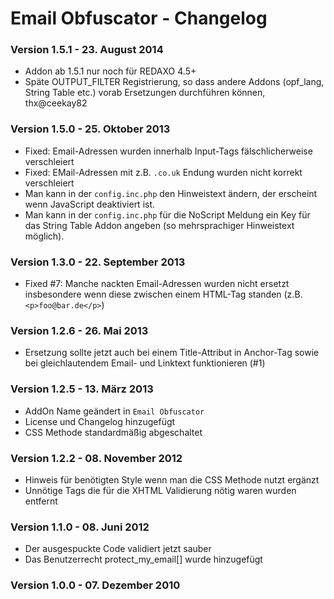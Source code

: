 Email Obfuscator - Changelog
============================

### Version 1.5.1 - 23. August 2014

* Addon ab 1.5.1 nur noch für REDAXO 4.5+
* Späte OUTPUT_FILTER Registrierung, so dass andere Addons (opf_lang, String Table etc.) vorab Ersetzungen durchführen können, thx@ceekay82

### Version 1.5.0 - 25. Oktober 2013

* Fixed: Email-Adressen wurden innerhalb Input-Tags fälschlicherweise verschleiert
* Fixed: EMail-Adressen mit z.B. `.co.uk` Endung wurden nicht korrekt verschleiert
* Man kann in der `config.inc.php` den Hinweistext ändern, der erscheint wenn JavaScript deaktiviert ist.
* Man kann in der `config.inc.php` für die NoScript Meldung ein Key für das String Table Addon angeben (so mehrsprachiger Hinweistext möglich).

### Version 1.3.0 - 22. September 2013

* Fixed #7: Manche nackten Email-Adressen wurden nicht ersetzt insbesondere wenn diese zwischen einem HTML-Tag standen (z.B. `<p>foo@bar.de</p>`)

### Version 1.2.6 - 26. Mai 2013

* Ersetzung sollte jetzt auch bei einem Title-Attribut in Anchor-Tag sowie bei gleichlautendem Email- und Linktext funktionieren (#1)

### Version 1.2.5 - 13. März 2013

* AddOn Name geändert in `Email Obfuscator`
* License und Changelog hinzugefügt
* CSS Methode standardmäßig abgeschaltet

### Version 1.2.2 - 08. November 2012

* Hinweis für benötigten Style wenn man die CSS Methode nutzt ergänzt
* Unnötige Tags die für die XHTML Validierung nötig waren wurden entfernt

### Version 1.1.0 - 08. Juni 2012

* Der ausgespuckte Code validiert jetzt sauber
* Das Benutzerrecht protect_my_email[] wurde hinzugefügt

### Version 1.0.0 - 07. Dezember 2010


